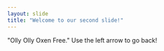 ```yaml
---
layout: slide
title: "Welcome to our second slide!"
---
```

"Olly Olly Oxen Free."
Use the left arrow to go back!
